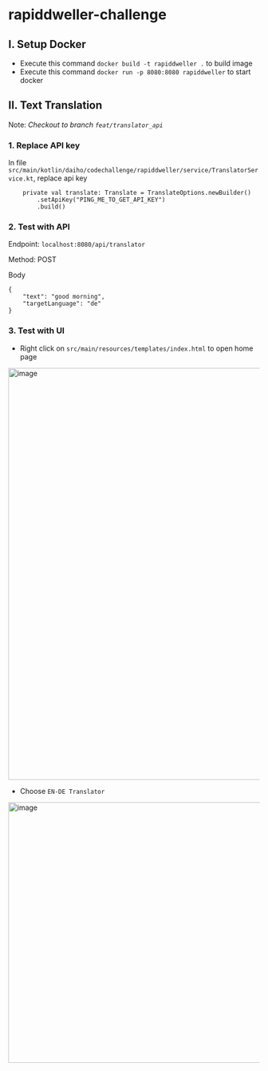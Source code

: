 # rapiddweller-challenge

<h2>I. Setup Docker</h2>
  
- Execute this command `docker build -t rapiddweller .` to build image
- Execute this command `docker run -p 8080:8080 rapiddweller` to start docker

<h2>II. Text Translation</h2>

Note: *Checkout to branch `feat/translator_api`*
<h3>1. Replace API key</h3>

In file `src/main/kotlin/daiho/codechallenge/rapiddweller/service/TranslatorService.kt`, replace api key
```
    private val translate: Translate = TranslateOptions.newBuilder()
        .setApiKey("PING_ME_TO_GET_API_KEY")
        .build()
```

<h3>2. Test with API</h3>

Endpoint: `localhost:8080/api/translator`

Method: POST

Body
```
{
    "text": "good morning",
    "targetLanguage": "de"
}
```

<h3>3. Test with UI</h3>

- Right click on `src/main/resources/templates/index.html` to open home page
<img width="825" alt="image" src="https://github.com/tidi-dev/rapiddweller-challenge/assets/75537580/361479ce-1102-4044-8b5b-1ed1379c6ca0">

- Choose `EN-DE Translator`
<img width="522" alt="image" src="https://github.com/tidi-dev/rapiddweller-challenge/assets/75537580/fec2c2f1-c23d-41df-b14e-0a53f94927d5">

